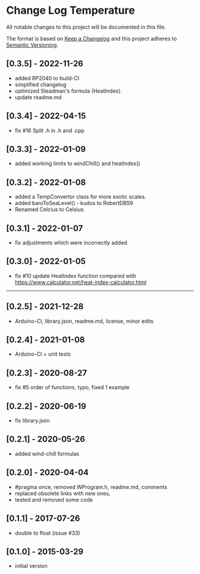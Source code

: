 # Change Log Temperature

All notable changes to this project will be documented in this file.

The format is based on [Keep a Changelog](http://keepachangelog.com/)
and this project adheres to [Semantic Versioning](http://semver.org/).


## [0.3.5] - 2022-11-26
- added RP2040 to build-CI
- simplified changelog
- optimized Steadman's formula (HeatIndex).
- update readme.md


## [0.3.4] - 2022-04-15
- fix #16 Split .h in .h and .cpp 

## [0.3.3] - 2022-01-09
- added working limits to windChill() and heatIndex()

## [0.3.2] - 2022-01-08
- added a TempConvertor class for more exotic scales.
- added baroToSeaLevel() - kudos to RobertDB59
- Renamed Celcius to Celsius.

## [0.3.1] - 2022-01-07
- fix adjustments which were incorrectly added.

## [0.3.0] - 2022-01-05
- fix #10 update HeatIndex function
 compared with https://www.calculator.net/heat-index-calculator.html

----

## [0.2.5] - 2021-12-28
- Arduino-CI, library.json, readme.md, license, minor edits

## [0.2.4] - 2021-01-08
- Arduino-CI + unit tests

## [0.2.3] - 2020-08-27
- fix #5 order of functions, typo, fixed 1 example

## [0.2.2] - 2020-06-19
- fix library.json

## [0.2.1] - 2020-05-26
- added wind-chill formulas

## [0.2.0] - 2020-04-04
- #pragma once, removed WProgram.h, readme.md, comments
- replaced obsolete links with new ones,
- tested and removed some code

## [0.1.1] - 2017-07-26
- double to float (issue #33)

## [0.1.0] - 2015-03-29
-  initial version


